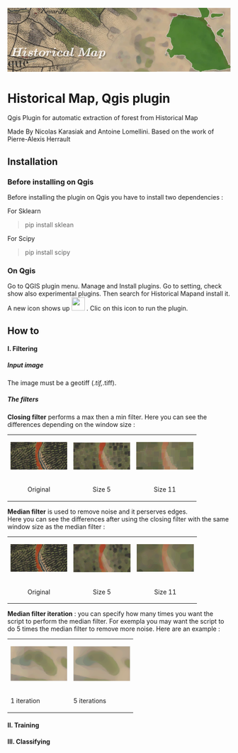 ![Alt text](/img/historical_logo.jpg?raw=true "Historical Map Plugin for Qgis")
# Historical Map, Qgis plugin 

Qgis Plugin for automatic extraction of forest from Historical Map

Made By Nicolas Karasiak and Antoine Lomellini. Based on the work of Pierre-Alexis Herrault

## Installation
### Before installing on Qgis
Before installing the plugin on Qgis you have to install two dependencies :

  For Sklearn
> pip install sklean

  For Scipy
> pip install scipy

### On Qgis
Go to QGIS plugin menu. Manage and Install plugins. Go to setting, check show also experimental plugins.
Then search for Historical Mapand install it. A new icon shows up <img src="https://raw.githubusercontent.com/lennepkade/Historical-Map/master/img/icon.png" data-canonical-src="https://raw.githubusercontent.com/lennepkade/Historical-Map/master/img/icon.png" width="30" height="30" />
. Clic on this icon to run the plugin.
## How to 
#### I. Filtering

##### Input image
The image must be a geotiff (*.tif,*.tiff).

##### The filters
<b>Closing filter</b> performs a max then a min filter. Here you can see the differences depending on the window size : </p><table border="0" style=" margin-top:0px; margin-bottom:0px; margin-left:0px; margin-right:0px;" cellspacing="2" cellpadding="0"><tr><td><p><img src="img/help/original_sample.png"/></p></td><td><p><img src="img/help/grey5.png"/></p></td><td><p><img src="img/help/grey11.png"/></p></td></tr><tr><td><p align="center">Original</p></td><td><p align="center">Size 5</p></td><td><p align="center">Size 11</p></td></tr></table>

<b>Median filter</b> is used to remove noise and it perserves edges.<br/>Here you can see the differences after using the closing filter with the same window size as the median filter :
<table border="0" style=" margin-top:0px; margin-bottom:0px; margin-left:0px; margin-right:0px;" cellspacing="2" cellpadding="0"><tr><td><p><img src="img/help/original_sample.png"/></p></td><td><p><img src="img/help/gm5_5.png"/></p></td><td><p><img src="img/help/gm_11_11.png"/></p></td></tr><tr><td><p align="center">Original</p></td><td><p align="center">Size 5</p></td><td><p align="center">Size 11</p></td></tr></table>

<b>Median filter iteration</b> : you can specify how many times you want the script to perform the median filter. For exempla you may want the script to do 5 times the median filter to remove more noise. Here are an example : 
<table border="0" style=" margin-top:0px; margin-bottom:0px; margin-left:0px; margin-right:0px;" cellspacing="2" cellpadding="0"><tr><td><p><img src="img/help/median1.png"/></p></td><td><p><img src="img/help/median5.png"/></p></td></tr><tr><td><p>1 iteration</p></td><td><p>5 iterations</p></td></tr></table>
  
#### II. Training
#### III. Classifying

